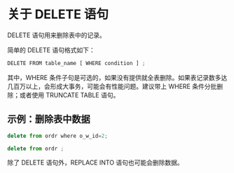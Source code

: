 关于 DELETE 语句 
=================================



DELETE 语句用来删除表中的记录。

简单的 DELETE 语句格式如下：

```javascript
DELETE FROM table_name [ WHERE condition ] ;
```



其中，WHERE 条件子句是可选的，如果没有提供就全表删除。如果表记录数多达几百万以上，会形成大事务，可能会有性能问题。建议带上 WHERE 条件分批删除；或者使用 TRUNCATE TABLE 语句。

示例：删除表中数据 
------------------

```javascript
delete from ordr where o_w_id=2;

delete from ordr ;
```



除了 DELETE 语句外，REPLACE INTO 语句也可能会删除数据。

